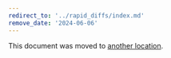 ```yaml
---
redirect_to: '../rapid_diffs/index.md'
remove_date: '2024-06-06'
---
```


This document was moved to [another location](../rapid_diffs/index.md).

<!-- This redirect file can be deleted after <2024-06-06>. -->
<!-- Redirects that point to other docs in the same project expire in three months. -->
<!-- Redirects that point to docs in a different project or site (for example, link is not relative and starts with `https:`) expire in one year. -->
<!-- Before deletion, see: https://docs.gitlab.com/ee/development/documentation/redirects.html -->
